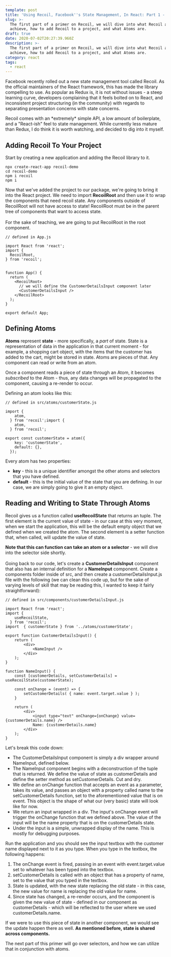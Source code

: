 ```yaml
---
template: post
title: 'Using Recoil, Facebook''s State Management, In React: Part 1 - Overview, Atoms'
slug: >-
  The first part of a primer on Recoil, we will dive into what Recoil aims to
  achieve, how to add Recoil to a project, and what Atoms are.
draft: true
date: 2020-07-02T20:27:39.960Z
description: >-
  The first part of a primer on Recoil, we will dive into what Recoil aims to
  achieve, how to add Recoil to a project, and what Atoms are.
category: react
tags:
  - react
---
```

Facebook recently rolled out a new state management tool called Recoil. As the official maintainers of the React framework, this has made the library compelling to use. As popular as Redux is, it is not without issues - a steep learning curve, developers complaining that it feels bolted on to React, and inconsistent project structuring (in the community) with regards to separating presentation concerns with state concerns.

Recoil comes with an \*extremely\* simple API, a low amount of boilerplate, and a "React-ish" feel to state management. While currently less mature than Redux, I do think it is worth watching, and decided to dig into it myself.

## **Adding Recoil To Your Project**

Start by creating a new application and adding the Recoil library to it.

```
npx create-react-app recoil-demo
cd recoil-demo
npm i recoil
npm i
```

Now that we've added the project to our package, we're going to bring it into the React project. We need to import **RecoilRoot** and then use it to wrap the components that need recoil state. Any components outside of RecoilRoot will not have access to state! RecoilRoot must be in the parent tree of components that want to access state.\
\
For the sake of teaching, we are going to put RecoilRoot in the root component. 

```
// defined in App.js

import React from 'react';
import { 
  RecoilRoot,
} from 'recoil';


function App() {
  return (
    <RecoilRoot>
      // we will define the CustomerDetailsInput component later
      <CustomerDetailsInput />
    </RecoilRoot>    
  );
}

export default App;
```

## Defining Atoms

**Atoms** represent **state** - more specifically, a *part* of state. State is a representation of data in the application in that current moment - for example, a shopping cart object, with the items that the customer has added to the cart, might be stored in state. Atoms are pieces of that. Any component can read or write from an atom.

Once a component reads a piece of state through an Atom, it becomes *subscribed* to the Atom - thus, any data changes will be propagated to the component, causing a re-render to occur.

Defining an atom looks like this:

```
// defined in src/atoms/customerState.js

import { 
    atom,
  } from 'recoil';import { 
    atom,
  } from 'recoil';

export const customerState = atom({
    key: 'customerState',
    default: {},
  });
```

Every atom has two properties:

* **key** - this is a unique identifier amongst the other atoms and selectors that you have defined.
* **default** - this is the initial value of the state that you are defining. In our case, we are simply going to give it an empty object.

## Reading and Writing to State Through Atoms

Recoil gives us a function called **useRecoilState** that returns an tuple. The first element is the current value of state - in our case at this very moment, when we start the application, this will be the default empty object that we defined when we created the atom. The second element is a setter function that, when called, will update the value of state. 

**Note that this can function can take an atom or a selector** - we will dive into the selector side shortly.\
\
Going back to our code, let's create a **CustomerDetailsInput** component that also has an internal definition for a **NameInput** component. Create a components folder inside of src, and then create a customerDetailsInput.js file with the following (we can clean this code up, but for the sake of varying levels of skill that may be reading this, I wanted to keep it fairly straightforward):

```
// defined in src/components/customerDetailsInput.js

import React from 'react';
import { 
    useRecoilState,
  } from 'recoil';
import  { customerState } from '../atoms/customerState';

export function CustomerDetailsInput() {
    return (
        <div>
            <NameInput />
        </div>
    );
}

function NameInput() {
    const [customerDetails, setCustomerDetails] = useRecoilState(customerState);

    const onChange = (event) => {
        setCustomerDetails( { name: event.target.value } );
    }

    return (
        <div>
            <input type="text" onChange={onChange} value={customerDetails.name} />
            Name: {customerDetails.name}
        </div>
    );
}
```

Let's break this code down:

* The CustomerDetailsInput component is simply a div wrapper around NameInput, defined below.
* The NameInput component begins with a deconstruction of the tuple that is returned. We define the value of state as customerDetails and define the setter method as setCustomerDetails. Cut and dry.
* We define an onChange function that accepts an event as a parameter, takes its value, and passes an object with a property called name to the setCustomerDetails function, set to the aforementioned value that is on event. This object is the shape of what our (very basic) state will look like for now.
* We return an input wrapped in a div. The input's onChange event will trigger the onChange function that we defined above. The value of the input will be the name property that is on the customerDetails state. 
* Under the input is a simple, unwrapped display of the name. This is mostly for debugging purposes.

Run the application and you should see the input textbox with the customer name displayed next to it as you type. When you type in the textbox, the following happens:

1. The onChange event is fired, passing in an event with event.target.value set to whatever has been typed into the textbox.
2. setCustomerDetails is called with an object that has a property of name, set to the value that you typed in the textbox.
3. State is updated, with the new state replacing the old state - in this case, the new value for name is replacing the old value for name.
4. Since state has changed, a re-render occurs, and the component is given the new value of state - defined in our component as customerDetails - which will be reflected to the user where we used customerDetails.name. 

If we were to use this piece of state in another component, we would see the update happen there as well. **As mentioned before, state is shared across components.**

The next part of this primer will go over selectors, and how we can utilize that in conjunction with atoms.
